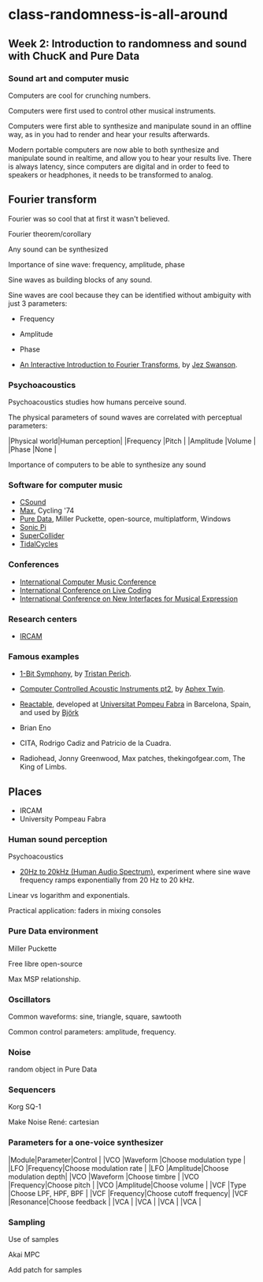 # class-randomness-is-all-around

## Week 2: Introduction to randomness and sound with ChucK and Pure Data

### Sound art and computer music

Computers are cool for crunching numbers.

Computers were first used to control other musical instruments.

Computers were first able to synthesize and manipulate sound in an offline way, as in you had to render and hear your results afterwards.

Modern portable computers are now able to both synthesize and manipulate sound in realtime, and allow you to hear your results live. There is always latency, since computers are digital and in order to feed to speakers or headphones, it needs to be transformed to analog.

## Fourier transform

Fourier was so cool that at first it wasn't believed.

Fourier theorem/corollary

Any sound can be synthesized

Importance of sine wave: frequency, amplitude, phase

Sine waves as building blocks of any sound.

Sine waves are cool because they can be identified without ambiguity with just 3 parameters:

* Frequency
* Amplitude
* Phase


* [An Interactive Introduction to Fourier Transforms](http://www.jezzamon.com/fourier/index.html), by [Jez Swanson](https://github.com/Jezzamonn).

### Psychoacoustics

Psychoacoustics studies how humans perceive sound.

The physical parameters of sound waves are correlated with perceptual parameters:

|Physical world|Human perception|
|Frequency     |Pitch           |
|Amplitude     |Volume          |
|Phase         |None            |

Importance of computers to be able to synthesize any sound



### Software for computer music

* [CSound](https://en.wikipedia.org/wiki/Csound)
* [Max](https://en.wikipedia.org/wiki/Max_(software)), Cycling '74
* [Pure Data](https://en.wikipedia.org/wiki/Pure_Data), Miller Puckette, open-source, multiplatform, Windows
* [Sonic Pi](https://en.wikipedia.org/wiki/Sonic_Pi)
* [SuperCollider](https://en.wikipedia.org/wiki/Sonic_Pi)
* [TidalCycles](https://en.wikipedia.org/wiki/TidalCycles)

### Conferences

* [International Computer Music Conference](http://www.computermusic.org/)
* [International Conference on Live Coding](https://iclc.livecodenetwork.org/)
* [International Conference on New Interfaces for Musical Expression](http://www.nime.org/)

### Research centers

* [IRCAM](https://www.ircam.fr/)

### Famous examples

* [1-Bit Symphony](http://www.1bitsymphony.com/), by [Tristan Perich](https://en.wikipedia.org/wiki/Tristan_Perich).

* [Computer Controlled Acoustic Instruments pt2](https://en.wikipedia.org/wiki/Computer_Controlled_Acoustic_Instruments_pt2), by [Aphex Twin](https://en.wikipedia.org/wiki/Aphex_Twin).

* [Reactable](http://reactable.com/), developed at [Universitat Pompeu Fabra](https://www.upf.edu/) in Barcelona, Spain, and used by [Björk]()

* Brian Eno

* CITA, Rodrigo Cadiz and Patricio de la Cuadra.

* Radiohead, Jonny Greenwood, Max patches, thekingofgear.com, The King of Limbs.



## Places

* IRCAM
* University Pompeau Fabra

### Human sound perception

Psychoacoustics

* [20Hz to 20kHz (Human Audio Spectrum)](https://www.youtube.com/watch?v=qNf9nzvnd1k), experiment where sine wave frequency ramps exponentially from 20 Hz to 20 kHz.

Linear vs logarithm and exponentials.



Practical application: faders in mixing consoles



### Pure Data environment

Miller Puckette

Free libre open-source

Max MSP relationship.

### Oscillators

Common waveforms: sine, triangle, square, sawtooth

Common control parameters: amplitude, frequency.

### Noise

random object in Pure Data

### Sequencers

Korg SQ-1

Make Noise René: cartesian

### Parameters for a one-voice synthesizer

|Module|Parameter|Control                |
|VCO   |Waveform |Choose modulation type |
|LFO   |Frequency|Choose modulation rate |
|LFO   |Amplitude|Choose modulation depth|
|VCO   |Waveform |Choose timbre          |
|VCO   |Frequency|Choose pitch           |
|VCO   |Amplitude|Choose volume          |
|VCF   |Type     |Choose LPF, HPF, BPF   |
|VCF   |Frequency|Choose cutoff frequency|
|VCF   |Resonance|Choose feedback        |
|VCA   |
|VCA   |
|VCA   |
|VCA   |


### Sampling

Use of samples

Akai MPC

Add patch for samples
